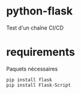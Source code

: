 # python-flask
Test d'un chaîne CI/CD

# requirements
Paquets nécessaires
```
pip install flask
pip install Flask-Script
```
